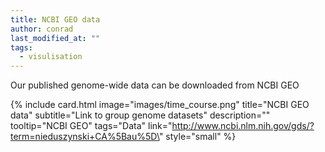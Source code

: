```yaml
---
title: NCBI GEO data
author: conrad
last_modified_at: ""
tags:
  - visulisation
---
```

<!-- excerpt start -->

Our published genome-wide data can be downloaded from NCBI GEO

<!-- excerpt end -->

{%
  include card.html
  image="images/time_course.png"
  title="NCBI GEO data"
  subtitle="Link to group genome datasets"
  description=""
  tooltip="NCBI GEO"
  tags="Data"
  link="http://www.ncbi.nlm.nih.gov/gds/?term=nieduszynski+CA%5Bau%5D\"
  style="small"
%}
